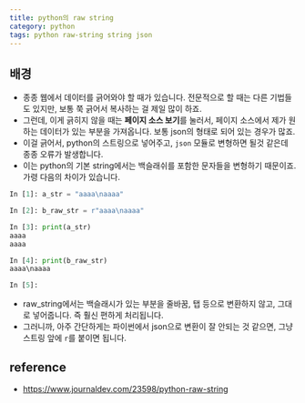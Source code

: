 ```yaml
---
title: python의 raw string
category: python
tags: python raw-string string json
---
```


## 배경

- 종종 웹에서 데이터를 긁어와야 할 때가 있습니다. 전문적으로 할 때는 다른 기법들도 있지만, 보통 쭉 긁어서 복사하는 걸 제일 많이 하죠. 
- 그런데, 이게 긁히지 않을 때는 **페이지 소스 보기**를 눌러서, 페이지 소스에서 제가 원하는 데이터가 있는 부분을 가져옵니다. 보통 json의 형태로 되어 있는 경우가 많죠. 
- 이걸 긁어서, python의 스트링으로 넣어주고, `json` 모듈로 변형하면 될것 같은데 종종 오류가 발생합니다. 
- 이는 python의 기본 string에서는 백슬래쉬를 포함한 문자들을 변형하기 때문이죠. 가령 다음의 차이가 있습니다. 

```python
In [1]: a_str = "aaaa\naaaa"

In [2]: b_raw_str = r"aaaa\naaaa"

In [3]: print(a_str)
aaaa
aaaa

In [4]: print(b_raw_str)
aaaa\naaaa

In [5]:
```

- raw_string에서는 백슬래시가 있는 부분을 줄바꿈, 탭 등으로 변환하지 않고, 그대로 넣어줍니다. 즉 훨신 편하게 처리됩니다.
- 그러니까, 아주 간단하게는 파이썬에서 json으로 변환이 잘 안되는 것 같으면, 그냥 스트링 앞에 `r`를 붙이면 됩니다. 

## reference

- <https://www.journaldev.com/23598/python-raw-string>